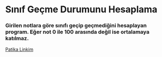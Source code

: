 # Sınıf Geçme Durumunu Hesaplama

### Girilen notlara göre sınıfı geçip geçmediğini hesaplayan program. Eğer not 0 ile 100 arasında değil ise ortalamaya katılmaz.

[Patika Linkim](https://app.patika.dev/burakkartalq7)
